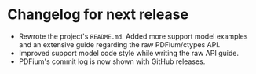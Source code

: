 <!-- SPDX-FileCopyrightText: 2022 geisserml <geisserml@gmail.com> -->
<!-- SPDX-License-Identifier: CC-BY-4.0 -->

<!-- List character: dash (-) -->

# Changelog for next release

- Rewrote the project's `README.md`. Added more support model examples and an extensive guide regarding the raw PDFium/ctypes API.
- Improved support model code style while writing the raw API guide.
- PDFium's commit log is now shown with GitHub releases.
